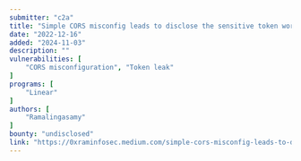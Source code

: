 ```yaml
---
submitter: "c2a"
title: "Simple CORS misconfig leads to disclose the sensitive token worth of $$$"
date: "2022-12-16"
added: "2024-11-03"
description: ""
vulnerabilities: [
    "CORS misconfiguration", "Token leak"
]
programs: [
    "Linear"
]
authors: [
    "Ramalingasamy"
]
bounty: "undisclosed"
link: "https://0xraminfosec.medium.com/simple-cors-misconfig-leads-to-disclose-the-sensitive-token-worth-of-91433763f4d6"
---
```




